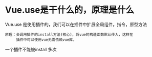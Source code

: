 

#  Vue.use是干什么的，原理是什么

   Vue.use 是使用插件的，我们可以在插件中扩展全局组件，指令，原型方法
   
    原理：会调用插件的install方法(核心)，将vue的构造函数默认传入，这样在
         插件中可以使用vue无需依赖vue库。
    
      
 一个插件不能被install 多次 